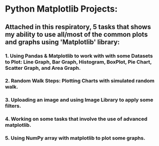 

# **Python Matplotlib Projects:**
## Attached in this respiratory, 5 tasks that shows my ability to use all/most of the common plots and graphs using 'Matplotlib' library:
###  1. Using Pandas & Matplotlib to work with with some Datasets to Plot: Line Graph, Bar Graph, Histogram, BoxPlot, Pie Chart, Scatter Graph, and Area Graph.
###  2. Random Walk Steps: Plotting Charts  with simulated random walk.
###  3. Uploading an image and using Image Library to apply some filters.
###  4. Working on some tasks that involve the use of advanced matplotlib.
###  5. Using NumPy array with matplotlib to plot some graphs.
